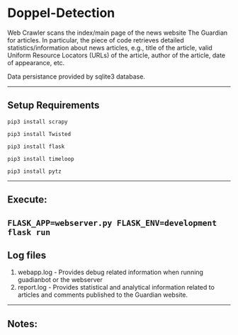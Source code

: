 # Doppel-Detection

Web Crawler scans the index/main page of the news website The Guardian for articles. In particular, the piece of code retrieves detailed statistics/information about news articles, e.g., title of the article, valid Uniform Resource Locators (URLs) of the article, author of the article, date of appearance, etc.  

Data persistance provided by sqlite3 database.

---
## Setup Requirements

`pip3 install scrapy`

`pip3 install Twisted`

`pip3 install flask`

`pip3 install timeloop`

`pip3 install pytz`

---
## Execute: 

`FLASK_APP=webserver.py FLASK_ENV=development flask run`
---
## Log files
1. webapp.log - Provides debug related information when running guadianbot or the webserver
2. report.log - Provides statistical and analytical information related to articles and comments published to the Guardian website.

---
## Notes: